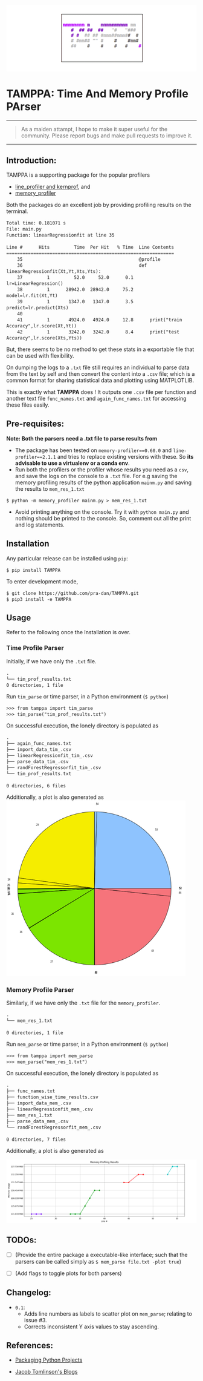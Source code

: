 ![banner](https://github.com/pra-dan/TAMPPA/blob/master/resources/banner1.png)

# TAMPPA: Time And Memory Profile PArser

---
> As a maiden attampt, I hope to make it super useful for the community. Please report bugs and make pull requests to improve it.
---

## Introduction:

TAMPPA is a supporting package for the popular profilers
* [line_profiler and kernprof](https://github.com/pyutils/line_profiler/blob/master/README.rst), and
* [memory_profiler](https://github.com/pythonprofilers/memory_profiler)

Both the packages do an excellent job by providing profiling results on the terminal.

```python3
Total time: 0.181071 s
File: main.py
Function: linearRegressionfit at line 35

Line #      Hits         Time  Per Hit   % Time  Line Contents
==============================================================
    35                                           @profile
    36                                           def linearRegressionfit(Xt,Yt,Xts,Yts):
    37         1         52.0     52.0      0.1      lr=LinearRegression()
    38         1      28942.0  28942.0     75.2      model=lr.fit(Xt,Yt)
    39         1       1347.0   1347.0      3.5      predict=lr.predict(Xts)
    40                                           
    41         1       4924.0   4924.0     12.8      print("train Accuracy",lr.score(Xt,Yt))
    42         1       3242.0   3242.0      8.4      print("test Accuracy",lr.score(Xts,Yts))
```

But, there seems to be no method to get these stats in a exportable file that can be used with flexibility.

On dumping the logs to a `.txt` file still requires an individual to parse data from the text by self and then convert the content into a `.csv` file; which is a common format for sharing statistical data and plotting using MATPLOTLIB.

This is exactly what **TAMPPA** does ! It outputs one `.csv` file per function and another text file `func_names.txt` and `again_func_names.txt` for accessing these files easily.

## Pre-requisites:
**Note: Both the parsers need a .txt file to parse results from**

* The package has been tested on `memory-profiler==0.60.0` and `line-profiler==2.1.1` and tries to replace existing versions with these. So **its advisable to use a virtualenv or a conda env**.
* Run both the profilers or the profiler whose results you need as a `csv`, and save the logs on the console to a `.txt` file. For e.g saving the memory profiling results of the python application `mainm.py` and saving the results to `mem_res_1.txt`

```python3
$ python -m memory_profiler mainm.py > mem_res_1.txt
```

*   Avoid printing anything on the console. Try it with `python main.py` and nothing should be printed to the console. So, comment out all the print and log statements.

## Installation
Any particular release can be installed using `pip`:
```python3
$ pip install TAMPPA
```

To enter development mode,
```python3
$ git clone https://github.com/pra-dan/TAMPPA.git
$ pip3 install -e TAMPPA
```
## Usage
Refer to the following once the Installation is over.

### Time Profile Parser
Initially, if we have only the `.txt` file.
```python3
.
└── tim_prof_results.txt
0 directories, 1 file
```

Run `tim_parse` or time parser, in a Python environment (`$ python`)
```python3
>>> from tamppa import tim_parse
>>> tim_parse("tim_prof_results.txt")
```

On successful execution, the lonely directory is populated as
```python3
.
├── again_func_names.txt
├── import_data_tim_.csv
├── linearRegressionfit_tim_.csv
├── parse_data_tim_.csv
├── randForestRegressorfit_tim_.csv
└── tim_prof_results.txt

0 directories, 6 files
```

Additionally, a plot is also generated as
![mem_res](https://github.com/pra-dan/TAMPPA/blob/master/resources/tim_res.png)

### Memory Profile Parser
Similarly, if we have only the `.txt` file for the `memory_profiler`.
```python3
.
└── mem_res_1.txt

0 directories, 1 file
```

Run `mem_parse` or time parser, in a Python environment (`$ python`)
```python3
>>> from tamppa import mem_parse
>>> mem_parse("mem_res_1.txt")
```

On successful execution, the lonely directory is populated as
```python3
.
├── func_names.txt
├── function_wise_time_results.csv
├── import_data_mem_.csv
├── linearRegressionfit_mem_.csv
├── mem_res_1.txt
├── parse_data_mem_.csv
└── randForestRegressorfit_mem_.csv

0 directories, 7 files
```

Additionally, a plot is also generated as

![mem_res](https://github.com/pra-dan/TAMPPA/blob/master/resources/mem_res.png)

## TODOs:
- [ ] (Provide the entire package a executable-like interface; such that the parsers can be called simply as `$ mem_parse file.txt -plot true`)

- [ ] (Add flags to toggle plots for both parsers)

## Changelog:
- `0.1`:
    - Adds line numbers as labels to scatter plot on `mem_parse`; relating to issue #3.
    - Corrects inconsistent Y axis values to stay ascending.

## References:

* [Packaging Python Projects](https://packaging.python.org/tutorials/packaging-projects/)

* [Jacob Tomlinson's Blogs](https://www.jacobtomlinson.co.uk/series/creating-an-open-source-python-project-from-scratch/)
